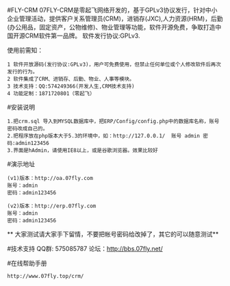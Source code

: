#FLY-CRM
07FLY-CRM是零起飞网络开发的，基于GPLv3协议发行，针对中小企业管理活动，提供客户关系管理员(CRM)，进销存(JXC),人力资源(HRM)，后勤(办公用品，固定资产，公物维修)、物业管理等功能，软件开源免费，争取打造中国开源CRM软件第一品牌。
软件发行协议:GPLv3. 

使用前需知：

    1 软件开放源码(发行协议:GPLv3)，用户可免费使用，但禁止任何单位或个人修改软件后再次发行的行为。
    2 软件集成了CRM、进销存、后勤、物业、人事等模块。
    3 技术支持：QQ:574249366(开发人生,CRM技术支持)
	4 功能定制：1871720801（零起飞）


#安装说明

	1.把crm.sql 导入到MYSQL数据库中，把ERP/Config/config.php中的数据库名称，账号密码改成自己的。
	2.把程序放在php版本大于5.3的环境中，如：http://127.0.0.1/  账号 admin 密码:admin123456
	3.界面是hAdmin，请使用IE8以上，或是谷歌浏览器。效果比较好


#演示地址

	(v1)版本：http://oa.07fly.com
	账号：admin
	密码：admin123456

	(v2)版本：http://erp.07fly.com
	账号：admin
	密码：admin123456

 ** 大家测试请大家手下留情，不要把帐号密码给改掉了，其它的可以随意测试** 

#技术支持
    QQ群: 575085787
    论坛：http://bbs.07fly.net/

#在线帮助手册
	
	http://www.07fly.top/crm/